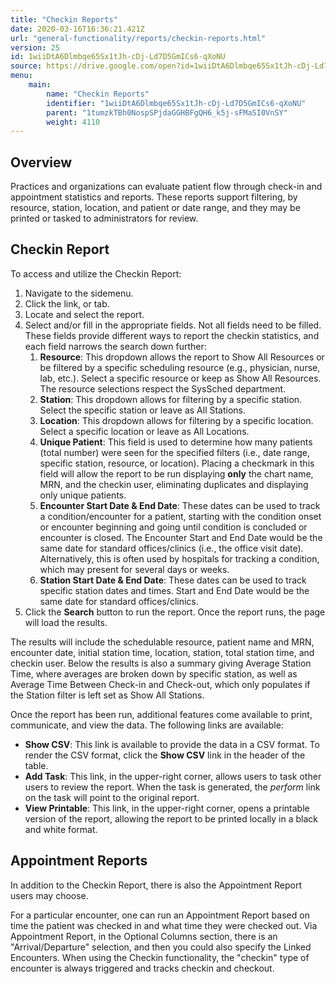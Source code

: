 ```yaml
---
title: "Checkin Reports"
date: 2020-03-16T16:36:21.421Z
url: "general-functionality/reports/checkin-reports.html"
version: 25
id: 1wiiDtA6Dlmbqe65Sx1tJh-cDj-Ld7D5GmICs6-qXoNU
source: https://drive.google.com/open?id=1wiiDtA6Dlmbqe65Sx1tJh-cDj-Ld7D5GmICs6-qXoNU
menu:
    main:
        name: "Checkin Reports"
        identifier: "1wiiDtA6Dlmbqe65Sx1tJh-cDj-Ld7D5GmICs6-qXoNU"
        parent: "1tumzkTBh0NospSPjdaGGHBFgQH6_k5j-sFMaSI0VnSY"
        weight: 4110
---
```

## Overview

Practices and organizations can evaluate patient flow through check-in and appointment statistics and reports. These reports support filtering, by resource, station, location, and patient or date range, and they may be printed or tasked to administrators for review.

## Checkin Report

To access and utilize the Checkin Report:

1. Navigate to the sidemenu.
2. Click the link, or tab.
3. Locate and select the report.
4. Select and/or fill in the appropriate fields. Not all fields need to be filled. These fields provide different ways to report the checkin statistics, and each field narrows the search down further:
    1. <strong>Resource</strong>: This dropdown allows the report to Show All Resources or be filtered by a specific scheduling resource (e.g., physician, nurse, lab, etc.). Select a specific resource or keep as Show All Resources. The resource selections respect the SysSched department.
    2. <strong>Station</strong>: This dropdown allows for filtering by a specific station. Select the specific station or leave as All Stations.
    3. <strong>Location</strong>: This dropdown allows for filtering by a specific location. Select a specific location or leave as All Locations.
    4. <strong>Unique Patient</strong>: This field is used to determine how many patients (total number) were seen for the specified filters (i.e., date range, specific station, resource, or location). Placing a checkmark in this field will allow the report to be run displaying <strong>only</strong> the chart name, MRN, and the checkin user, eliminating duplicates and displaying only unique patients.
    5. <strong>Encounter Start Date & End Date</strong>: These dates can be used to track a condition/encounter for a patient, starting with the condition onset or encounter beginning and going until condition is concluded or encounter is closed. The Encounter Start and End Date would be the same date for standard offices/clinics (i.e., the office visit date). Alternatively, this is often used by hospitals for tracking a condition, which may present for several days or weeks.
    6. <strong>Station Start Date & End Date</strong>: These dates can be used to track specific station dates and times. Start and End Date would be the same date for standard offices/clinics.
5. Click the <strong>Search</strong> button to run the report. Once the report runs, the page will load the results.

The results will include the schedulable resource, patient name and MRN, encounter date, initial station time, location, station, total station time, and checkin user. Below the results is also a summary giving Average Station Time, where averages are broken down by specific station, as well as Average Time Between Check-in and Check-out, which only populates if the Station filter is left set as Show All Stations.

Once the report has been run, additional features come available to print, communicate, and view the data. The following links are available:

* <strong>Show CSV</strong>: This link is available to provide the data in a CSV format. To render the CSV format, click the <strong>Show CSV</strong> link in the header of the table.
* <strong>Add Task</strong>: This link, in the upper-right corner, allows users to task other users to review the report. When the task is generated, the <em>perform</em> link on the task will point to the original report.
* <strong>View Printable</strong>: This link, in the upper-right corner, opens a printable version of the report, allowing the report to be printed locally in a black and white format.

## Appointment Reports

In addition to the Checkin Report, there is also the Appointment Report users may choose.

For a particular encounter, one can run an Appointment Report based on time the patient was checked in and what time they were checked out. Via Appointment Report, in the Optional Columns section, there is an "Arrival/Departure" selection, and then you could also specify the Linked Encounters. When using the Checkin functionality, the "checkin" type of encounter is always triggered and tracks checkin and checkout.

